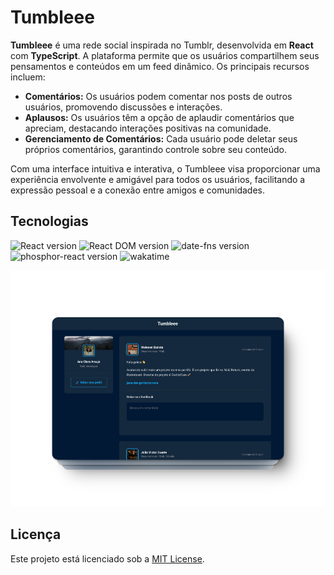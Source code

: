 # Tumbleee

**Tumbleee** é uma rede social inspirada no Tumblr, desenvolvida em **React** com **TypeScript**. A plataforma permite que os usuários compartilhem seus pensamentos e conteúdos em um feed dinâmico. Os principais recursos incluem:

- **Comentários:** Os usuários podem comentar nos posts de outros usuários, promovendo discussões e interações.
- **Aplausos:** Os usuários têm a opção de aplaudir comentários que apreciam, destacando interações positivas na comunidade.
- **Gerenciamento de Comentários:** Cada usuário pode deletar seus próprios comentários, garantindo controle sobre seu conteúdo.

Com uma interface intuitiva e interativa, o Tumbleee visa proporcionar uma experiência envolvente e amigável para todos os usuários, facilitando a expressão pessoal e a conexão entre amigos e comunidades.

## Tecnologias

<p>
  <img alt="React version" src="https://img.shields.io/static/v1?label=react&message=18.3.1&color=18181B&labelColor=61DAFB">
  <img alt="React DOM version" src="https://img.shields.io/static/v1?label=react-dom&message=18.3.1&color=18181B&labelColor=61DAFB">
  <img alt="date-fns version" src="https://img.shields.io/static/v1?label=date-fns&message=4.1.0&color=18181B&labelColor=5B8DF0">
  <img alt="phosphor-react version" src="https://img.shields.io/static/v1?label=phosphor-react&message=1.4.1&color=18181B&labelColor=84C9FB">
  <img alt="wakatime" src="https://wakatime.com/badge/user/30563c84-4568-4594-9bbe-b31f0effd26b/project/342aa7a9-5ccd-4017-b41b-4fc966394b8b.svg">  
</p>


<img src="./src/assets/mockup.png">

## Licença

Este projeto está licenciado sob a [MIT License](LICENSE).